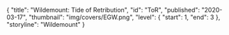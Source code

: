 {
  "title": "Wildemount: Tide of Retribution",
  "id": "ToR",
  "published": "2020-03-17",
  "thumbnail": "img/covers/EGW.png",
  "level": {
    "start": 1,
    "end": 3
  },
  "storyline": "Wildemount"
}